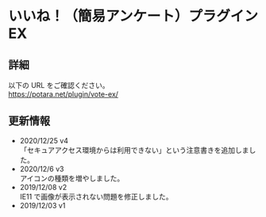 # いいね！（簡易アンケート）プラグイン EX

## 詳細

以下の URL をご確認ください。  
https://potara.net/plugin/vote-ex/

## 更新情報

- 2020/12/25 v4  
  「セキュアアクセス環境からは利用できない」という注意書きを追加しました。
- 2020/12/6 v3  
  アイコンの種類を増やしました。
- 2019/12/08 v2  
  IE11 で画像が表示されない問題を修正しました。
- 2019/12/03 v1

